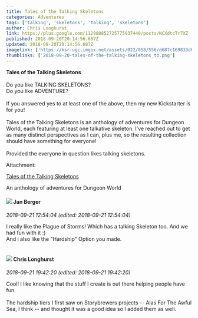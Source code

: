```yaml
---
title: Tales of the Talking Skeletons
categories: Adventures
tags: ['talking', 'skeletons', 'talking', 'skeletons']
author: Chris Longhurst
link: https://plus.google.com/112980852725775937440/posts/NCXdtcTr7XZ
published: 2018-09-20T20:14:56.687Z
updated: 2018-09-20T20:14:56.687Z
imagelink: ['https://ksr-ugc.imgix.net/assets/022/058/556/d687c169833d8d0db233955d2d334564_original.png?ixlib=rb-1.1.0&crop=faces&w=1552&h=873&fit=crop&v=1532896676&auto=format&q=92&s=7f0a610ded0b6672f81cb2d31473d9ce']
thumblinks: ['2018-09-20-tales-of-the-talking-skeletons_tb.png']
---
```


<b>Tales of the Talking Skeletons</b><br /><br />Do you like TALKING SKELETONS?<br />Do you like ADVENTURE?<br /><br />If you answered yes to at least one of the above, then my new Kickstarter is for you!<br /><br />Tales of the Talking Skeletons is an anthology of adventures for Dungeon World, each featuring at least one talkative skeleton. I&#39;ve reached out to get as many distinct perspectives as I can, plus me, so the resulting collection should have something for everyone!<br /><br />Provided the everyone in question likes talking skeletons.


Attachment:

<a href='https://www.kickstarter.com/projects/179941520/tales-of-the-talking-skeletons'>Tales of the Talking Skeletons</a>


An anthology of adventures for Dungeon World
<div id='comment z12qd3qj0qzhwvrny22rx13xpkjkzjotu'>
  <h4><img src='{{site.baseurl}}//images/avatars/104211893388280500547_photo.jpg'> Jan Berger</h4>
      <p><cite>2018-09-21 12:54:04 (edited: 2018-09-21 12:54:04)</cite></p>
        <p>I really like the Plague of Storms! Which has a talking Skeleton too. And we had fun with it :)<br />And i also like the &quot;Hardship&quot; Option you made. <br /><br /></p>
</div>
        

<div id='comment z12qd3qj0qzhwvrny22rx13xpkjkzjotu'>
  <h4><img src='{{site.baseurl}}//images/avatars/112980852725775937440_photo.jpg'> Chris Longhurst</h4>
      <p><cite>2018-09-21 19:42:20 (edited: 2018-09-21 19:42:20)</cite></p>
        <p>Cool! I like knowing that the stuff I create is out there helping people have fun. <br /><br />The hardship tiers I first saw on Storybrewers projects -- Alas For The Awful Sea, I think -- and thought it was a good idea so I added them as well.</p>
</div>
        